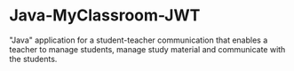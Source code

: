 # Java-MyClassroom-JWT
"Java" application for a student-teacher communication that enables a teacher to manage students, manage study material and communicate with the students. 

